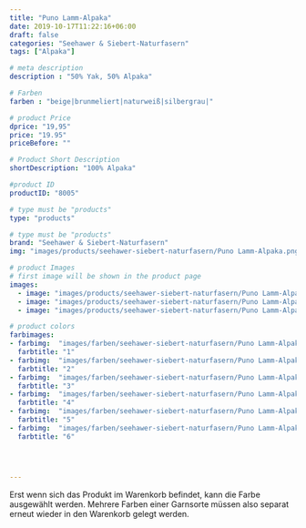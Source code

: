 ```yaml
---
title: "Puno Lamm-Alpaka"
date: 2019-10-17T11:22:16+06:00
draft: false
categories: "Seehawer & Siebert-Naturfasern"
tags: ["Alpaka"]

# meta description
description : "50% Yak, 50% Alpaka"

# Farben
farben : "beige|brunmeliert|naturweiß|silbergrau|"

# product Price
dprice: "19,95"
price: "19.95"
priceBefore: ""

# Product Short Description
shortDescription: "100% Alpaka"

#product ID
productID: "8005"

# type must be "products"
type: "products"

# type must be "products"
brand: "Seehawer & Siebert-Naturfasern"
img: "images/products/seehawer-siebert-naturfasern/Puno Lamm-Alpaka.png"   

# product Images
# first image will be shown in the product page
images:
  - image: "images/products/seehawer-siebert-naturfasern/Puno Lamm-Alpaka.png"  
  - image: "images/products/seehawer-siebert-naturfasern/Puno Lamm-Alpaka.png"  
  - image: "images/products/seehawer-siebert-naturfasern/Puno Lamm-Alpaka.png"  

# product colors
farbimages:
- farbimg:  "images/farben/seehawer-siebert-naturfasern/Puno Lamm-Alpaka/1.png"	
  farbtitle: "1"
- farbimg:  "images/farben/seehawer-siebert-naturfasern/Puno Lamm-Alpaka/2.png"	
  farbtitle: "2"
- farbimg:  "images/farben/seehawer-siebert-naturfasern/Puno Lamm-Alpaka/3.png"	
  farbtitle: "3"
- farbimg:  "images/farben/seehawer-siebert-naturfasern/Puno Lamm-Alpaka/4.png"	
  farbtitle: "4"
- farbimg:  "images/farben/seehawer-siebert-naturfasern/Puno Lamm-Alpaka/5.png"	
  farbtitle: "5"
- farbimg:  "images/farben/seehawer-siebert-naturfasern/Puno Lamm-Alpaka/6.png"	
  farbtitle: "6"




---
```


Erst wenn sich das Produkt im Warenkorb befindet, kann die Farbe ausgewählt werden.
Mehrere Farben einer Garnsorte müssen also separat erneut wieder in den Warenkorb gelegt werden.
